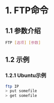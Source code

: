 # 1. FTP命令

## 1.1 参数介绍

```bash
FTP [选项] [参数]
```

## 1.2 示例

### 1.2.1 Ubuntu示例

```bash
ftp IP
> put somefile
> get somefile
```



